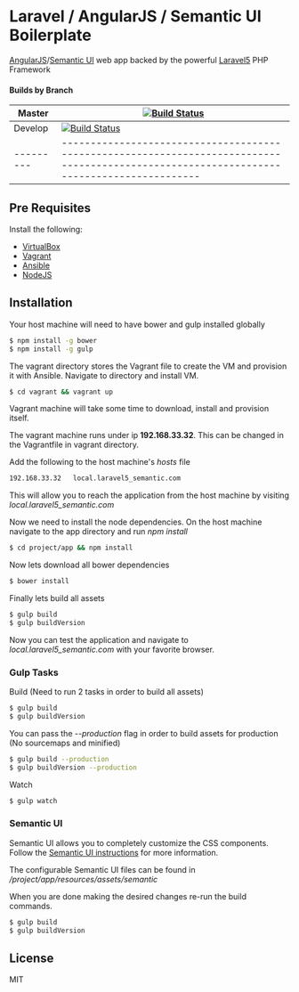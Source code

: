 # Laravel / AngularJS / Semantic UI Boilerplate

[AngularJS]/[Semantic UI] web app backed by the powerful [Laravel5] PHP Framework

#### Builds by Branch

| Master  	| [![Build Status](https://travis-ci.org/fdiep/laravel-angular-todo.svg?branch=master)](https://travis-ci.org/fdiep/laravel-angular-todo)  	|
|---------	|------------------------------------------------------------------------------------------------------------------------------------------	|
| Develop 	| [![Build Status](https://travis-ci.org/fdiep/laravel-angular-todo.svg?branch=develop)](https://travis-ci.org/fdiep/laravel-angular-todo) 	|
|---------	|------------------------------------------------------------------------------------------------------------------------------------------	|

## Pre Requisites

Install the following:

- [VirtualBox]
- [Vagrant]
- [Ansible]
- [NodeJS]

## Installation

Your host machine will need to have bower and gulp installed globally

```sh
$ npm install -g bower
$ npm install -g gulp
```

The vagrant directory stores the Vagrant file to create the VM and provision it with Ansible. Navigate to directory and install VM.

```sh
$ cd vagrant && vagrant up
```

Vagrant machine will take some time to download, install and provision itself.

The vagrant machine runs under ip **192.168.33.32**. This can be changed in the Vagrantfile in vagrant directory.

Add the following to the host machine's *hosts* file

```sh
192.168.33.32	local.laravel5_semantic.com
```

This will allow you to reach the application from the host machine by visiting *local.laravel5_semantic.com*

Now we need to install the node dependencies. On the host machine navigate to the app directory and run *npm install*

```sh
$ cd project/app && npm install
```

Now lets download all bower dependencies

```sh
$ bower install
```

Finally lets build all assets

```sh
$ gulp build
$ gulp buildVersion
```

Now you can test the application and navigate to *local.laravel5_semantic.com* with your favorite browser.

### Gulp Tasks

Build (Need to run 2 tasks in order to build all assets)

```sh
$ gulp build
$ gulp buildVersion
```

You can pass the *--production* flag in order to build assets for production (No sourcemaps and minified)

```sh
$ gulp build --production
$ gulp buildVersion --production
```

Watch

```sh
$ gulp watch
```

### Semantic UI

Semantic UI allows you to completely customize the CSS components. Follow the [Semantic UI instructions] for more information.

The configurable Semantic UI files can be found in */project/app/resources/assets/semantic*

When you are done making the desired changes re-run the build commands.

```sh
$ gulp build
$ gulp buildVersion
```

License
----

MIT

[AngularJS]: <https://angularjs.org/>
[Semantic UI]: <http://semantic-ui.com/>
[Laravel5]: <https://laravel.com/>
[Vagrant]: <https://www.vagrantup.com/>
[Ansible]: <http://docs.ansible.com/ansible/intro_installation.html>
[VirtualBox]: <https://www.virtualbox.org/>
[NodeJS]: <https://nodejs.org/>
[Semantic UI instructions]: <http://semantic-ui.com/usage/theming.html>
